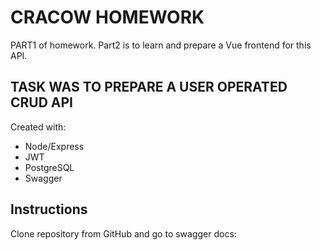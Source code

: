 # CRACOW HOMEWORK

PART1 of homework.
Part2 is to learn and prepare a Vue frontend for this API.

## TASK WAS TO PREPARE A USER OPERATED CRUD API

Created with:

- Node/Express
- JWT
- PostgreSQL
- Swagger

## Instructions

Clone repository from GitHub and go to swagger docs:
